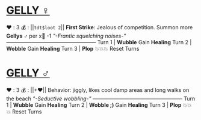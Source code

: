 # [__**GELLY ♀**__](<https://www.youtube.com/watch?v=lN9JsxrI4v8>)
❤️ : 3
💰 : ||`tdt$loot 2`||
**First Strike**: Jealous of competition. Summon more **Gellys ♂** per x:busts_in_silhouette: -1
*"-Frantic squelching noises-"*
—————————————————
Turn 1  | **Wubble** Gain __Healing__
Turn 2 | **Wobble** Gain __Healing__
Turn 3 | **Plop** 💥💥💥 Reset Turns

# [__**GELLY ♂**__](<https://www.youtube.com/watch?v=x6QZn9xiuOE>)
❤️ : 3
💰 : ||+:heart:||
Behavior: jiggly, likes cool damp areas and long walks on the beach
*"-Seductive wobbling-"*
—————————————————
Turn 1  | **Wubble** Gain __Healing__
Turn 2 | **Wobble ;)** Gain __Healing__
Turn 3 | **Plop** 💥💥💥 Reset Turns

